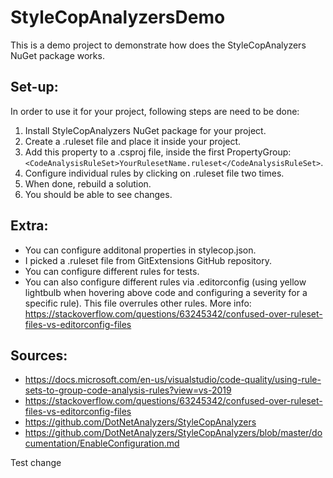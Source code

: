 # StyleCopAnalyzersDemo

This is a demo project to demonstrate how does the StyleCopAnalyzers NuGet package works.

## Set-up:

In order to use it for your project, following steps are need to be done:
1. Install StyleCopAnalyzers NuGet package for your project.
2. Create a .ruleset file and place it inside your project.
3. Add this property to a .csproj file, inside the first PropertyGroup: 
   ```<CodeAnalysisRuleSet>YourRulesetName.ruleset</CodeAnalysisRuleSet>```.
5. Configure individual rules by clicking on .ruleset file two times.
6. When done, rebuild a solution.
7. You should be able to see changes.

## Extra:
- You can configure additonal properties in stylecop.json.
- I picked a .ruleset file from GitExtensions GitHub repository.
- You can configure different rules for tests.
- You can also configure different rules via .editorconfig (using yellow lightbulb when hovering above code and configuring a severity for a specific rule). This file overrules other rules. More info: https://stackoverflow.com/questions/63245342/confused-over-ruleset-files-vs-editorconfig-files

## Sources:
- https://docs.microsoft.com/en-us/visualstudio/code-quality/using-rule-sets-to-group-code-analysis-rules?view=vs-2019
- https://stackoverflow.com/questions/63245342/confused-over-ruleset-files-vs-editorconfig-files
- https://github.com/DotNetAnalyzers/StyleCopAnalyzers
- https://github.com/DotNetAnalyzers/StyleCopAnalyzers/blob/master/documentation/EnableConfiguration.md

Test change
